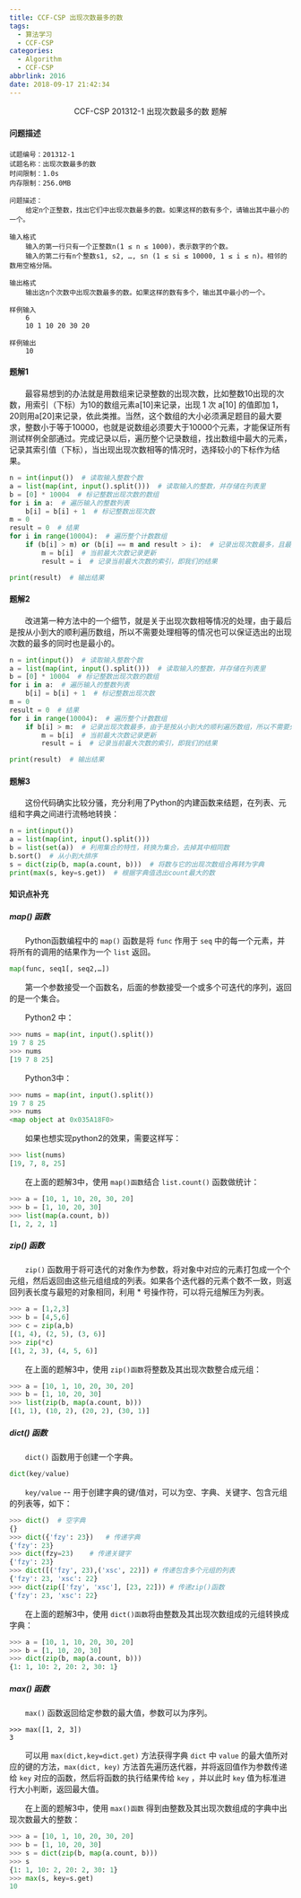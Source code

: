 ```yaml
---
title: CCF-CSP 出现次数最多的数
tags:
  - 算法学习
  - CCF-CSP
categories:
  - Algorithm
  - CCF-CSP
abbrlink: 2016
date: 2018-09-17 21:42:34
---
```


<center>CCF-CSP 201312-1 出现次数最多的数 题解</center>

<!--more-->

#### 问题描述

```
试题编号：201312-1
试题名称：出现次数最多的数
时间限制：1.0s
内存限制：256.0MB

问题描述：
    给定n个正整数，找出它们中出现次数最多的数。如果这样的数有多个，请输出其中最小的一个。

输入格式　　
    输入的第一行只有一个正整数n(1 ≤ n ≤ 1000)，表示数字的个数。 　　
    输入的第二行有n个整数s1, s2, …, sn (1 ≤ si ≤ 10000, 1 ≤ i ≤ n)。相邻的数用空格分隔。

输出格式　　
    输出这n个次数中出现次数最多的数。如果这样的数有多个，输出其中最小的一个。

样例输入
    6
    10 1 10 20 30 20

样例输出
    10
```

#### 题解1

　　最容易想到的办法就是用数组来记录整数的出现次数，比如整数10出现的次数，用索引（下标）为10的数组元素a[10]来记录，出现 1 次 a[10] 的值即加 1，20则用a[20]来记录，依此类推。当然，这个数组的大小必须满足题目的最大要求，整数小于等于10000，也就是说数组必须要大于10000个元素，才能保证所有测试样例全部通过。完成记录以后，遍历整个记录数组，找出数组中最大的元素，记录其索引值（下标），当出现出现次数相等的情况时，选择较小的下标作为结果。

```python
n = int(input())  # 读取输入整数个数
a = list(map(int, input().split()))  # 读取输入的整数，并存储在列表里
b = [0] * 10004  # 标记整数出现次数的数组
for i in a:  # 遍历输入的整数列表
    b[i] = b[i] + 1  # 标记整数出现次数
m = 0
result = 0  # 结果
for i in range(10004):  # 遍历整个计数数组
    if (b[i] > m) or (b[i] == m and result > i):  # 记录出现次数最多，且最小的整数
        m = b[i]  # 当前最大次数记录更新
        result = i  # 记录当前最大次数的索引，即我们的结果

print(result)  # 输出结果
```

#### 题解2

　　改进第一种方法中的一个细节，就是关于出现次数相等情况的处理，由于最后是按从小到大的顺利遍历数组，所以不需要处理相等的情况也可以保证选出的出现次数的最多的同时也是最小的。

```python
n = int(input())  # 读取输入整数个数
a = list(map(int, input().split()))  # 读取输入的整数，并存储在列表里
b = [0] * 10004  # 标记整数出现次数的数组
for i in a:  # 遍历输入的整数列表
    b[i] = b[i] + 1  # 标记整数出现次数
m = 0
result = 0  # 结果
for i in range(10004):  # 遍历整个计数数组
    if b[i] > m:  # 记录出现次数最多，由于是按从小到大的顺利遍历数组，所以不需要处理相等的情况
        m = b[i]  # 当前最大次数记录更新
        result = i  # 记录当前最大次数的索引，即我们的结果

print(result)  # 输出结果
```

#### 题解3

　　这份代码确实比较分骚，充分利用了Python的内建函数来结题，在列表、元组和字典之间进行流畅地转换：

```python
n = int(input())
a = list(map(int, input().split()))
b = list(set(a))  # 利用集合的特性，转换为集合，去掉其中相同数
b.sort()  # 从小到大排序
s = dict(zip(b, map(a.count, b)))  # 将数与它的出现次数组合再转为字典
print(max(s, key=s.get))  # 根据字典值选出count最大的数
```

#### 知识点补充

##### map() 函数

　　Python函数编程中的 `map()` 函数是将 `func` 作用于 `seq` 中的每一个元素，并将所有的调用的结果作为一个 `list` 返回。

```python
map(func, seq1[, seq2,…]) 
```

　　第一个参数接受一个函数名，后面的参数接受一个或多个可迭代的序列，返回的是一个集合。 

　　Python2 中：

```python
>>> nums = map(int, input().split())
19 7 8 25
>>> nums
[19 7 8 25]
```

　　Python3中：

```python
>>> nums = map(int, input().split())
19 7 8 25
>>> nums
<map object at 0x035A18F0>
```

　　如果也想实现python2的效果，需要这样写：

```python
>>> list(nums)
[19, 7, 8, 25]
```

　　在上面的题解3中，使用 `map()函数`结合 `list.count()` 函数做统计：

```python
>>> a = [10, 1, 10, 20, 30, 20]
>>> b = [1, 10, 20, 30]
>>> list(map(a.count, b))
[1, 2, 2, 1]
```

##### zip() 函数

　　`zip()` 函数用于将可迭代的对象作为参数，将对象中对应的元素打包成一个个元组，然后返回由这些元组组成的列表。如果各个迭代器的元素个数不一致，则返回列表长度与最短的对象相同，利用 * 号操作符，可以将元组解压为列表。

```python
>>> a = [1,2,3]
>>> b = [4,5,6]
>>> c = zip(a,b)
[(1, 4), (2, 5), (3, 6)]
>>> zip(*c)
[(1, 2, 3), (4, 5, 6)]
```

　　在上面的题解3中，使用 `zip()函数`将整数及其出现次数整合成元组：

```python
>>> a = [10, 1, 10, 20, 30, 20]
>>> b = [1, 10, 20, 30]
>>> list(zip(b, map(a.count, b)))
[(1, 1), (10, 2), (20, 2), (30, 1)]
```

##### dict() 函数

　　`dict()` 函数用于创建一个字典。

```python
dict(key/value)	
```

　　`key/value` -- 用于创建字典的键/值对，可以为空、字典、关键字、包含元组的列表等，如下：

```python
>>> dict()	# 空字典
{}
>>> dict({'fzy': 23})	# 传递字典
{'fzy': 23}
>>> dict(fzy=23)	# 传递关键字
{'fzy': 23}
>>> dict([('fzy', 23),('xsc', 22)])	# 传递包含多个元组的列表
{'fzy': 23, 'xsc': 22}
>>> dict(zip(['fzy', 'xsc'], [23, 22]))	# 传递zip()函数
{'fzy': 23, 'xsc': 22}
```

　　在上面的题解3中，使用 `dict()函数`将由整数及其出现次数组成的元组转换成字典：

```python
>>> a = [10, 1, 10, 20, 30, 20]
>>> b = [1, 10, 20, 30]
>>> dict(zip(b, map(a.count, b)))
{1: 1, 10: 2, 20: 2, 30: 1}
```

##### max() 函数

　　`max()` 函数返回给定参数的最大值，参数可以为序列。

```
>>> max([1, 2, 3])
3
```

　　可以用 `max(dict,key=dict.get)` 方法获得字典 `dict` 中 `value` 的最大值所对应的键的方法，`max(dict, key)` 方法首先遍历迭代器，并将返回值作为参数传递给 `key` 对应的函数，然后将函数的执行结果传给 `key` ，并以此时 `key` 值为标准进行大小判断，返回最大值。

　　在上面的题解3中，使用 `max()函数` 得到由整数及其出现次数组成的字典中出现次数最大的整数：

```python
>>> a = [10, 1, 10, 20, 30, 20]
>>> b = [1, 10, 20, 30]
>>> s = dict(zip(b, map(a.count, b)))
>>> s
{1: 1, 10: 2, 20: 2, 30: 1}
>>> max(s, key=s.get)
10
```

